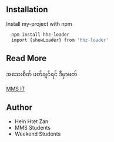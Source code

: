 
## Installation

Install my-project with npm

```bash
  npm install hhz-loader
  import {showLoader} from 'hhz-loader'
```
    
## Read More

အသေးစိတ် ဖတ်ချင်ရင် ဒီမှာဖတ်

[MMS IT](https://mms-it.com)


## Author

* Hein Htet Zan
* MMS Students
* Weekend Students